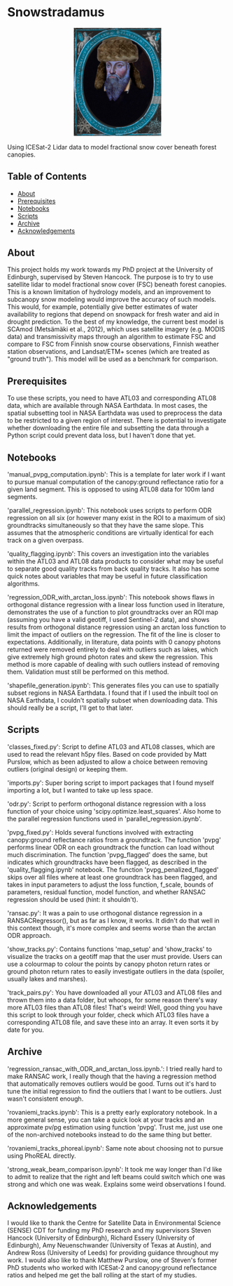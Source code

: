 # Snowstradamus

<p align="center">
  <img src="images/snowstradamus.png" alt="Project Logo" width="200"/>
</p>

Using ICESat-2 Lidar data to model fractional snow cover beneath forest canopies.

## Table of Contents

- [About](#about)
- [Prerequisites](#prerequisites)
- [Notebooks](#notebooks)
- [Scripts](#scripts)
- [Archive](#archive)
- [Acknowledgements](#acknowledgements)

## About

This project holds my work towards my PhD project at the University of Edinburgh, supervised by Steven Hancock. The purpose is to try to use satellite lidar to model fractional snow cover (FSC) beneath forest canopies. This is a known limitation of hydrology models, and an improvement to subcanopy snow modeling would improve the accuracy of such models. This would, for example, potentially give better estimates of water availability to regions that depend on snowpack for fresh water and aid in drought prediction. To the best of my knowledge, the current best model is SCAmod (Metsämäki et al., 2012), which uses satellite imagery (e.g. MODIS data) and transmissivity maps through an algorithm to estimate FSC and compare to FSC from Finnish snow course observations, Finnish weather station observations, and Landsat/ETM+ scenes (which are treated as "ground truth"). This model will be used as a benchmark for comparison.

## Prerequisites

To use these scripts, you need to have ATL03 and corresponding ATL08 data, which are available through NASA Earthdata. In most cases, the spatial subsetting tool in NASA Earthdata was used to preprocess the data to be restricted to a given region of interest. There is potential to investigate whether downloading the entire file and subsetting the data through a Python script could prevent data loss, but I haven't done that yet.

## Notebooks

'manual_pvpg_computation.ipynb': This is a template for later work if I want to pursue manual computation of the canopy:ground reflectance ratio for a given land segment. This is opposed to using ATL08 data for 100m land segments.

'parallel_regression.ipynb': This notebook uses scripts to perform ODR regression on all six (or however many exist in the ROI to a maximum of six) groundtracks simultaneously so that they have the same slope. This assumes that the atmospheric conditions are virtually identical for each track on a given overpass.

'quality_flagging.ipynb': This covers an investigation into the variables within the ATL03 and ATL08 data products to consider what may be useful to separate good quality tracks from back quality tracks. It also has some quick notes about variables that may be useful in future classification algorithms.

'regression_ODR_with_arctan_loss.ipynb': This notebook shows flaws in orthogonal distance regression with a linear loss function used in literature, demonstrates the use of a function to plot groundtracks over an ROI map (assuming you have a valid geotiff, I used Sentinel-2 data), and shows results from orthogonal distance regression using an arctan loss function to limit the impact of outliers on the regression. The fit of the line is closer to expectations. Additionally, in literature, data points with 0 canopy photons returned were removed entirely to deal with outliers such as lakes, which give extremely high ground photon rates and skew the regression. This method is more capable of dealing with such outliers instead of removing them. Validation must still be performed on this method.

'shapefile_generation.ipynb': This generates files you can use to spatially subset regions in NASA Earthdata. I found that if I used the inbuilt tool on NASA Earthdata, I couldn't spatially subset when downloading data. This should really be a script, I'll get to that later.

## Scripts

'classes_fixed.py': Script to define ATL03 and ATL08 classes, which are used to read the relevant h5py files. Based on code provided by Matt Purslow, which as been adjusted to allow a choice between removing outliers (original design) or keeping them.

'imports.py': Super boring script to import packages that I found myself importing a lot, but I wanted to take up less space.

'odr.py': Script to perform orthogonal distance regression with a loss function of your choice using 'scipy.optimize.least_squares'. Also home to the parallel regression functions used in 'parallel_regression.ipynb'.

'pvpg_fixed.py': Holds several functions involved with extracting canopy:ground reflectance ratios from a groundtrack.
The function 'pvpg' performs linear ODR on each groundtrack the function can load without much discrimination.
The function 'pvpg_flagged' does the same, but indicates which groundtracks have been flagged, as described in the 'quality_flagging.ipynb' notebook.
The function 'pvpg_penalized_flagged' skips over all files where at least one groundtrack has been flagged, and takes in input parameters to adjust the loss function, f_scale, bounds of parameters, residual function, model function, and whether RANSAC regression should be used (hint: it shouldn't).

'ransac.py': It was a pain to use orthogonal distance regression in a RANSACRegressor(), but as far as I know, it works. It didn't do that well in this context though, it's more complex and seems worse than the arctan ODR approach.

'show_tracks.py': Contains functions 'map_setup' and 'show_tracks' to visualize the tracks on a geotiff map that the user must provide. Users can use a colourmap to colour the points by canopy photon return rates or ground photon return rates to easily investigate outliers in the data (spoiler, usually lakes and marshes).

'track_pairs.py': You have downloaded all your ATL03 and ATL08 files and thrown them into a data folder, but whoops, for some reason there's way more ATL03 files than ATL08 files! That's weird! Well, good thing you have this script to look through your folder, check which ATL03 files have a corresponding ATL08 file, and save these into an array. It even sorts it by date for you.

## Archive

'regression_ransac_with_ODR_and_arctan_loss.ipynb.': I tried really hard to make RANSAC work, I really though that the having a regression method that automatically removes outliers would be good. Turns out it's hard to tune the initial regression to find the outliers that I want to be outliers. Just wasn't consistent enough.

'rovaniemi_tracks.ipynb': This is a pretty early exploratory notebook. In a more general sense, you can take a quick look at your tracks and an approximate pv/pg estimation using function 'pvpg'. Trust me, just use one of the non-archived notebooks instead to do the same thing but better.

'rovaniemi_tracks_phoreal.ipynb': Same note about choosing not to pursue using PhoREAL directly.

'strong_weak_beam_comparison.ipynb': It took me way longer than I'd like to admit to realize that the right and left beams could switch which one was strong and which one was weak. Explains some weird observations I found.

## Acknowledgements

I would like to thank the Centre for Satellite Data in Environmental Science (SENSE) CDT for funding my PhD research and my supervisors Steven Hancock (University of Edinburgh), Richard Essery (University of Edinburgh), Amy Neuenschwander (University of Texas at Austin), and Andrew Ross (University of Leeds) for providing guidance throughout my work. I would also like to thank Matthew Purslow, one of Steven's former PhD students who worked with ICESat-2 and canopy:ground reflectance ratios and helped me get the ball rolling at the start of my studies.